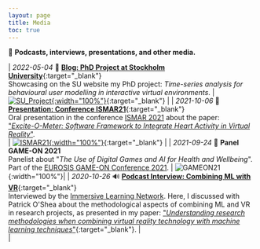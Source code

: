 ```yaml
---
layout: page
title: Media
toc: true
---
```


📡 **Podcasts, interviews, presentations, and other media.**

| *2022-05-04* 📄 [**Blog: PhD Project at Stockholm University**][blog_phd]{:target="_blank"} <br> Showcasing on the SU website my PhD project: *Time-series analysis for behavioural user modelling in interactive virtual environments*. | [![SU_Project][blog_phd_img]{:width="100%"}][blog_phd]{:target="_blank"} |
| *2021-10-06* 🎥 [**Presentation: Conference ISMAR21**][ismar21]{:target="_blank"} <br> Oral presentation in the conference [ISMAR 2021](https://ismar21.org/) about the paper: <br> ["*Excite-O-Meter: Software Framework to Integrate Heart Activity in Virtual Reality*"]({{site.baseurl}}/projects/ExciteOMeter). <br> | [![ISMAR21][ismar21_img]{:width="100%"}][ismar21]{:target="_blank"} |
| *2021-09-24* 🎤 **Panel GAME-ON 2021** <br> Panelist about "*The Use of Digital Games and AI for Health and Wellbeing*". <br> Part of the [EUROSIS GAME-ON Conference 2021](https://eurosis.org/conf/gameon/2021/index.html). | ![GAMEON21]({{site.baseurl}}/assets/img/media/202109panelgames4health.jpg){:width="100%"}| 
| *2020-10-26* 🔊 [**Podcast Interview: Combining ML with VR**][versatilist]{:target="_blank"}  <br> Interviewed by the [Immersive Learning Network](https://immersivelrn.org/). Here, I discussed with Patrick O'Shea about the methodological aspects of combining ML and VR in research projects, as presented in my paper: ["*Understanding research methodologies when combining virtual reality technology with machine learning techniques*"](https://doi.org/10.1145/3389189.3394093){:target="_blank"}. |  <br>|

<!-- LINKS -->
[blog_phd]: https://www.su.se/english/research/research-projects/time-series-analysis-for-behavioural-user-modelling-in-interactive-virtual-environments
[blog_phd_img]: https://www.su.se/polopoly_fs/1.600619.1646057783!/image/image.jpeg_gen/derivatives/widescreen_690/image.jpeg

[ismar21]: https://youtu.be/lTfjSNsVGes?t=4326
[ismar21_img]: {{site.baseurl}}/assets/img/media/202110ismar.jpg

[versatilist]: https://www.podomatic.com/podcasts/versatilist/episodes/2020-10-25T19_04_00-07_00

